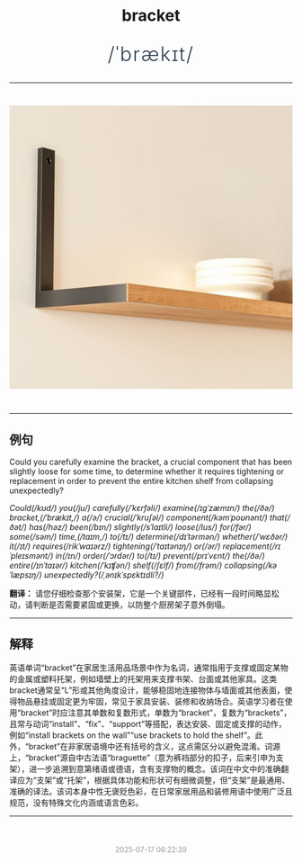 <div align="center">

# bracket

<div style="margin: 30px 0;">
<h1 style="font-size: 2.5em; font-weight: 300; letter-spacing: 2px; margin: 0; color: #2c3e50;">
/ˈbrækɪt/
</h1>
</div>

</div>

---

<div align="center" style="margin: 40px 0;">

![bracket](images/bracket.png)

</div>

---

## 例句

Could you carefully examine the bracket, a crucial component that has been slightly loose for some time, to determine whether it requires tightening or replacement in order to prevent the entire kitchen shelf from collapsing unexpectedly?

*Could(/kʊd/) you(/ju/) carefully(/ˈkɛrfəli/) examine(/ɪgˈzæmɪn/) the(/ðə/) bracket,(/ˈbrækɪt,/) a(/ə/) crucial(/ˈkruʃəl/) component(/kəmˈpoʊnənt/) that(/ðət/) has(/həz/) been(/bɪn/) slightly(/sˈlaɪtli/) loose(/lus/) for(/fər/) some(/səm/) time,(/taɪm,/) to(/tɪ/) determine(/dɪˈtərmən/) whether(/ˈwɛðər/) it(/ɪt/) requires(/rikˈwaɪərz/) tightening(/ˈtaɪtənɪŋ/) or(/ər/) replacement(/rɪˈpleɪsmənt/) in(/ɪn/) order(/ˈɔrdər/) to(/tɪ/) prevent(/prɪˈvɛnt/) the(/ðə/) entire(/ɪnˈtaɪər/) kitchen(/ˈkɪʧən/) shelf(/ʃɛlf/) from(/frəm/) collapsing(/kəˈlæpsɪŋ/) unexpectedly?(/ˌənɪkˈspɛktɪdli?/)*

**翻译：** 请您仔细检查那个安装架，它是一个关键部件，已经有一段时间略显松动，请判断是否需要紧固或更换，以防整个厨房架子意外倒塌。

---

## 解释

英语单词“bracket”在家居生活用品场景中作为名词，通常指用于支撑或固定某物的金属或塑料托架，例如墙壁上的托架用来支撑书架、台面或其他家具。这类bracket通常呈“L”形或其他角度设计，能够稳固地连接物体与墙面或其他表面，使得物品悬挂或固定更为牢固，常见于家具安装、装修和收纳场合。英语学习者在使用“bracket”时应注意其单数和复数形式，单数为“bracket”，复数为“brackets”，且常与动词“install”、“fix”、“support”等搭配，表达安装、固定或支撑的动作，例如“install brackets on the wall”“use brackets to hold the shelf”。此外，“bracket”在非家居语境中还有括号的含义，这点需区分以避免混淆。词源上，“bracket”源自中古法语“braguette”（意为裤裆部分的扣子，后来引申为支架），进一步追溯到意第绪语或德语，含有支撑物的概念。该词在中文中的准确翻译应为“支架”或“托架”，根据具体功能和形状可有细微调整，但“支架”是最通用、准确的译法。该词本身中性无褒贬色彩，在日常家居用品和装修用语中使用广泛且规范，没有特殊文化内涵或语言色彩。


---

<div align="center" style="margin-top: 50px;">
<small style="color: #999; font-size: 0.9em;">2025-07-17 06:22:39</small>
</div>
